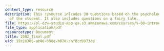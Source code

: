 ```yaml
---
content_type: resource
description: This resource inlcudes 38 questions based on the psychological understanding
  of the student. It also includes questions on a fairy tale.
file: https://ol-ocw-studio-app-qa.s3.amazonaws.com/courses/9-00-introduction-to-psychology-fall-2004/15e28366ab08088eb070cafdcd9973cd_2002_final.pdf
file_type: application/pdf
resourcetype: Document
title: 2002_final.pdf
uid: 15e28366-ab08-088e-b070-cafdcd9973cd
---
```

